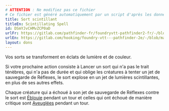 ```yaml
---
# ATTENTION : Ne modifiez pas ce fichier
# Ce fichier est généré automatiquement par un script d'après les données du module Foundry VTT officiel et de sa traduction
title: Sort scintillant
titleEn: Scintillating Spell
id: DSmYJvCHMvZCP0aD
urlFr: https://gitlab.com/pathfinder-fr/foundryvtt-pathfinder2-fr/-/blob/master/data/feats/DSmYJvCHMvZCP0aD.htm
urlEn: https://gitlab.com/hooking/foundry-vtt---pathfinder-2e/-/blob/master/packs/data/feats.db/scintillating-spell.json
layout: dons
---
```

Vos sorts se transforment en éclats de lumière et de couleur.

Si votre prochaine action consiste à Lancer un sort qui n'a pas le trait ténèbres, qui n'a pas de durée et qui oblige les créatures à tenter un jet de sauvegarde de Réflexes, le sort explose en un jet de lumières scintillantes, en plus de ses autres effets.

Chaque créature qui a échoué à son jet de sauvegarde de Réflexes contre le sort est [Éblouie](../conditions/ébloui.html) pendant un tour et celles qui ont échoué de manière critique sont [Aveuglées](../conditions/aveuglé.html) pendant un tour.
